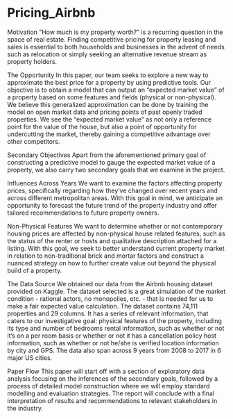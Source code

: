 # Pricing_Airbnb

Motivation
“How much is my property worth?” is a recurring question in the space of real estate. Finding competitive pricing for property leasing and sales is essential to both households and businesses in the advent of needs such as relocation or simply seeking an alternative revenue stream as property holders.

The Opportunity
In this paper, our team seeks to explore a new way to approximate the best price for a property by using predictive tools. Our objective is to obtain a model that can output an “expected market value” of a property based on some features and fields (physical or non-physical). We believe this generalized approximation can be done by training the model on open market data and pricing points of past openly traded properties. We see the “expected market value” as not only a reference point for the value of the house, but also a point of opportunity for undercutting the market, thereby gaining a competitive advantage over other competitors.

Secondary Objectives 
Apart from the aforementioned primary goal of constructing a predictive model to gauge the expected market value of a property, we also carry two secondary goals that we examine in the project.
 
Influences Across Years	
We want to examine the factors 	affecting property prices, specifically regarding how they’ve changed over recent years and across different metropolitan areas. With this goal in mind, we anticipate an opportunity to forecast the future trend of the property industry and offer tailored recommendations to future property owners.

Non-Physical Features
We want to determine whether or not contemporary housing prices are affected by non-physical house related features, such as the status of the renter or hosts and qualitative description attached for a listing. With this goal, we seek to better understand current property market in relation to non-traditional brick and mortar factors and construct a nuanced strategy on how to further create value out beyond the physical build of a property.

The Data Source 
We obtained our data from the Airbnb housing dataset provided on Kaggle. The dataset selected is a great simulation of the market condition - rational actors, no monopolies, etc. -  that is needed for us to make a fair expected value calculation. The dataset contains 74,111 properties and 29 columns. It has a series of relevant information, that caters to our investigative goal:
physical features of the property, including its type and number of bedrooms
rental information, such as whether or not it’s on a per room basis or whether or not it has a cancellation policy
host information, such as whether or not he/she is verified
location information by city and GPS.
The data also span across 9 years from 2008 to 2017 in 6 major US cities.

Paper Flow 
This paper will start off with a section of exploratory data analysis focusing on the inferences of the secondary goals, followed by a process of detailed model construction where we will employ standard modelling and evaluation strategies. The report will conclude with a final interpretation of results and recommendations to relevant stakeholders in the industry.
